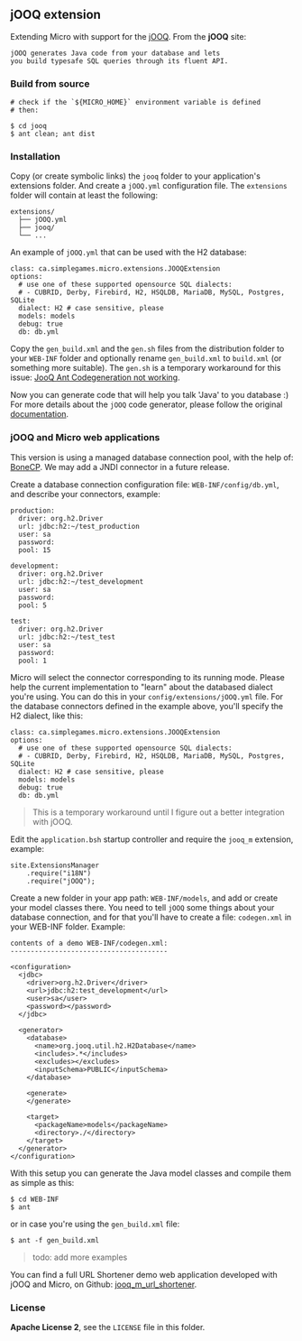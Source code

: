 ## jOOQ extension

Extending Micro with support for the [jOOQ](http://www.jooq.org/). From the **jOOQ** site:

    jOOQ generates Java code from your database and lets 
    you build typesafe SQL queries through its fluent API.

### Build from source

    # check if the `${MICRO_HOME}` environment variable is defined
    # then:

    $ cd jooq
    $ ant clean; ant dist

### Installation
Copy (or create symbolic links) the  `jooq` folder to your application's extensions folder. And create a `jOOQ.yml` configuration file. The `extensions` folder will contain at least the following:

    extensions/
      ├── jOOQ.yml
      ├── jooq/
      └── ...

An example of `jOOQ.yml` that can be used with the H2 database:

    class: ca.simplegames.micro.extensions.JOOQExtension
    options:
      # use one of these supported opensource SQL dialects:
      # - CUBRID, Derby, Firebird, H2, HSQLDB, MariaDB, MySQL, Postgres, SQLite
      dialect: H2 # case sensitive, please
      models: models
      debug: true
      db: db.yml
      

Copy the `gen_build.xml` and the `gen.sh` files from the distribution folder to your `WEB-INF` folder and optionally rename `gen_build.xml` to `build.xml` (or something more suitable). The `gen.sh` is a temporary workaround for this issue: [JooQ Ant Codegeneration not working](http://stackoverflow.com/questions/18185040/jooq-ant-codegeneration-not-working).

Now you can generate code that will help you talk 'Java' to you database :) For more details about the `jOOQ` code generator, please follow the original [documentation](http://www.jooq.org/doc/3.3/manual/code-generation/).

### jOOQ and Micro web applications

This version is using a managed database connection pool, with the help of: [BoneCP](http://jolbox.com/). We may add a JNDI connector in a future release.

Create a database connection configuration file: `WEB-INF/config/db.yml`, and describe your connectors, example:

    production:
      driver: org.h2.Driver
      url: jdbc:h2:~/test_production
      user: sa
      password:
      pool: 15

    development:
      driver: org.h2.Driver
      url: jdbc:h2:~/test_development
      user: sa
      password:
      pool: 5

    test:
      driver: org.h2.Driver
      url: jdbc:h2:~/test_test
      user: sa
      password:
      pool: 1

Micro will select the connector corresponding to its running mode. Please help the current implementation to "learn" about the databased dialect you're using. You can do this in your `config/extensions/jOOQ.yml` file. For the database connectors defined in the example above, you'll specify the H2 dialect, like this:

    class: ca.simplegames.micro.extensions.JOOQExtension
    options:
      # use one of these supported opensource SQL dialects:
      # - CUBRID, Derby, Firebird, H2, HSQLDB, MariaDB, MySQL, Postgres, SQLite
      dialect: H2 # case sensitive, please
      models: models
      debug: true
      db: db.yml

> This is a temporary workaround until I figure out a better integration with jOOQ.

Edit the `application.bsh` startup controller and require the `jooq_m` extension, example:

    site.ExtensionsManager
        .require("i18N")
        .require("jOOQ");

Create a new folder in your app path: `WEB-INF/models`, and add or create your model classes there. You need to tell `jOOQ` some things about your database connection, and for that you'll have to create a file: `codegen.xml` in your WEB-INF folder. Example:

    contents of a demo WEB-INF/codegen.xml:
    ---------------------------------------
    
    <configuration>
      <jdbc>
        <driver>org.h2.Driver</driver>
        <url>jdbc:h2:test_development</url>
        <user>sa</user>
        <password></password>
      </jdbc>

      <generator>
        <database>
          <name>org.jooq.util.h2.H2Database</name>
          <includes>.*</includes>
          <excludes></excludes>
          <inputSchema>PUBLIC</inputSchema>
        </database>

        <generate>
        </generate>

        <target>
          <packageName>models</packageName>
          <directory>./</directory>
        </target>
      </generator>
    </configuration>


With this setup you can generate the Java model classes and compile them as simple as this:

    $ cd WEB-INF
    $ ant
or in case you're using the `gen_build.xml` file:    

    $ ant -f gen_build.xml

> todo: add more examples

You can find a full URL Shortener demo web application developed with jOOQ and Micro, on Github: [jooq_m_url_shortener](https://github.com/florinpatrascu/jooq_m_url_shortener).

### License
**Apache License 2**, see the `LICENSE` file in this folder.
